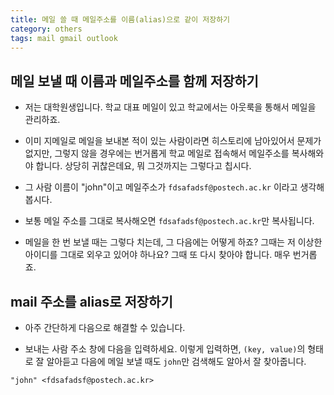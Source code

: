 ```yaml
---
title: 메일 쓸 때 메일주소를 이름(alias)으로 같이 저장하기 
category: others
tags: mail gmail outlook 
---
```


## 메일 보낼 때 이름과 메일주소를 함께 저장하기 

- 저는 대학원생입니다. 학교 대표 메일이 있고 학교에서는 아웃룩을 통해서 메일을 관리하죠. 
- 이미 지메일로 메일을 보내본 적이 있는 사람이라면 히스토리에 남아있어서 문제가 없지만, 그렇지 않을 경우에는 번거롭게 학교 메일로 접속해서 메일주소를 복사해와야 합니다. 상당히 귀찮은데요, 뭐 그것까지는 그렇다고 칩시다. 

- 그 사람 이름이 "john"이고 메일주소가 `fdsafadsf@postech.ac.kr` 이라고 생각해봅시다. 
- 보통 메일 주소를 그대로 복사해오면 `fdsafadsf@postech.ac.kr`만 복사됩니다. 
- 메일을 한 번 보낼 때는 그렇다 치는데, 그 다음에는 어떻게 하죠? 그때는 저 이상한 아이디를 그대로 외우고 있어야 하나요? 그때 또 다시 찾아야 합니다. 매우 번거롭죠. 

## mail 주소를 alias로 저장하기 

- 아주 간단하게 다음으로 해결할 수 있습니다. 

- 보내는 사람 주소 창에 다음을 입력하세요. 이렇게 입력하면, `(key, value)`의 형태로 잘 알아듣고 다음에 메일 보낼 때도 `john`만 검색해도 알아서 잘 찾아줍니다. 

```
"john" <fdsafadsf@postech.ac.kr>
```